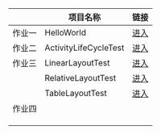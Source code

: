 |      | 项目名称                  | 链接                                       |
| ---- | --------------------- | ---------------------------------------- |
| 作业一  | HelloWorld            | [进入](https://github.com/q695356217/Github/tree/master/HelloWorld) |
| 作业二  | ActivityLifeCycleTest | [进入](https://github.com/q695356217/Github/tree/master/ActivityLifeCycleTest) |
| 作业三  | LinearLayoutTest      | [进入](https://github.com/q695356217/Github/tree/master/LinearLayout) |
|      | RelativeLayoutTest    | [进入](https://github.com/q695356217/Github/tree/master/TableLayout) |
|      | TableLayoutTest       | [进入](https://github.com/q695356217/Github/tree/master/TableLayout) |
| 作业四  |                       |                                          |
|      |                       |                                          |
|      |                       |                                          |
|      |                       |                                          |

